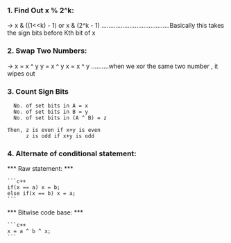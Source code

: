 ### 1. Find Out x % 2^k:
  -> x & ((1<<k) - 1)   or x & (2^k - 1)
.......................................Basically this takes the sign bits before Kth bit of x


### 2. Swap Two Numbers:
 -> x = x ^ y
    y = x ^ y
    x = x ^ y ..........when we xor the same two number , it wipes out


### 3. Count Sign Bits

      No. of set bits in A = x
      No. of set bits in B = y
      No. of set bits in (A ^ B) = z

    Then, z is even if x+y is even
          z is odd if x+y is odd



### 4. Alternate of conditional statement:

  *** Raw statement: ***

    ```c++
    if(x == a) x = b;
    else if(x == b) x = a;
    ```
  *** Bitwise code base: ***

    ```c++
    x = a ^ b ^ x;
    ```